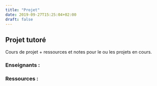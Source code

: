 ```yaml
---
title: "Projet"
date: 2019-09-27T15:25:04+02:00
draft: false
---
```

## Projet tutoré
Cours de projet + ressources et notes pour le ou les projets en cours.
### Enseignants :


### Ressources :
